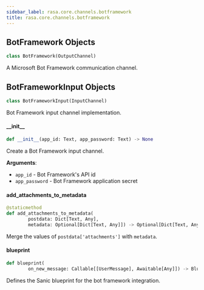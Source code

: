 ```yaml
---
sidebar_label: rasa.core.channels.botframework
title: rasa.core.channels.botframework
---
```

## BotFramework Objects

```python
class BotFramework(OutputChannel)
```

A Microsoft Bot Framework communication channel.

## BotFrameworkInput Objects

```python
class BotFrameworkInput(InputChannel)
```

Bot Framework input channel implementation.

#### \_\_init\_\_

```python
def __init__(app_id: Text, app_password: Text) -> None
```

Create a Bot Framework input channel.

**Arguments**:

- `app_id` - Bot Framework&#x27;s API id
- `app_password` - Bot Framework application secret

#### add\_attachments\_to\_metadata

```python
@staticmethod
def add_attachments_to_metadata(
        postdata: Dict[Text, Any],
        metadata: Optional[Dict[Text, Any]]) -> Optional[Dict[Text, Any]]
```

Merge the values of `postdata['attachments']` with `metadata`.

#### blueprint

```python
def blueprint(
        on_new_message: Callable[[UserMessage], Awaitable[Any]]) -> Blueprint
```

Defines the Sanic blueprint for the bot framework integration.

